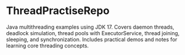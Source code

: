 # ThreadPractiseRepo
Java multithreading examples using JDK 17. Covers daemon threads, deadlock simulation, thread pools with ExecutorService, thread joining, sleeping, and synchronization. Includes practical demos and notes for learning core threading concepts.
